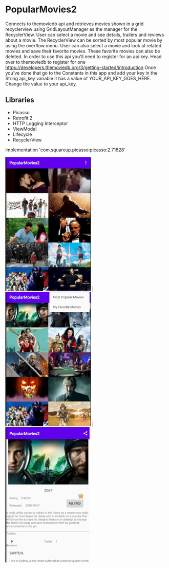 # PopularMovies2

Connects to themoviedb api and retrieves movies shown in a grid recyclerview using GridLayoutManager as the manager for the RecyclerView. 
User can select a movie and see details, trailers and reviews about a movie. The RecyclerView can be sorted by most popular movie by using the overflow menu. User 
can also select a movie and look at related movies and save their favorite movies. These favorite movies can also be deleted.
In order to use this api you'll need to register for an api key. Head over to themoviedb to register for 
one https://developers.themoviedb.org/3/getting-started/introduction Once you've done that go to the Constants in this app and add your key 
in the String api_key variable it has a value of YOUR_API_KEY_GOES_HERE. Change the value to your api_key.

## Libraries
- Picasso
- Retrofit 2
- HTTP Logging Interceptor
- ViewModel
- Lifecycle
- RecyclerView

implementation 'com.squareup.picasso:picasso:2.71828'

![](app/src/main/java/com/example/popularmovies2/ImagesForGithub/rsz_screenshot_from_2020-10-20_17-06-09.png) |
![](app/src/main/java/com/example/popularmovies2/ImagesForGithub/rsz_screenshot_from_2020-10-20_17-05-00.png) |
![](app/src/main/java/com/example/popularmovies2/ImagesForGithub/rsz_screenshot_from_2020-10-20_17-05-11.png) 


